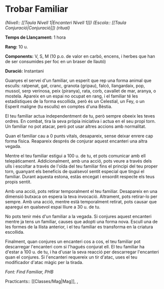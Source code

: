 # Trobar Familiar

*(Nivell:: [[Taula Nivell 1|Encanteri Nivell 1]]) (Escola:: [[Taula Conjuració|Conjuració]]) (ritual)*

**Temps de Llançament:** 1 hora

**Rang:** 10 u.

**Components:** V, S, M (10 p.o. de valor en carbó, encens, i herbes que han de ser consumides per foc en un braser de llautó)

**Duració:** Instantani

Guanyes el servei d'un familiar, un esperit que rep una forma animal que esculls: ratpenat, gat, cranc, granota (gripau), falcó, llangardaix, pop, mussol, serp verinosa, peix (piranya), rata, corb, cavallet de mar, aranya, o mostela. Apareix en un espai no ocupat en rang, i el familiar té les estadístiques de la forma escollida, però és un Celestial, un Fey, o un Esperit maligne (tu esculls) en comptes d'una Bèstia.

El teu familiar actua independentment de tu, però sempre obeeix les teves ordres. En combat, tira la seva pròpia iniciativa i actua en el seu propi torn. Un familiar no pot atacar, però pot usar altres accions amb normalitat.

Quan el familiar cau a 0 punts vitals, desapareix, sense deixar enrere cap forma física. Reapareix després de conjurar aquest encanteri una altra vegada. 

Mentre el teu familiar estigui a 100 u. de tu, et pots comunicar amb ell telepàticament. Addicionalment, amb una acció, pots veure a través dels ulls i escoltar a través de l'oïda del teu familiar fins el principi del teu proper torn, guanyant els beneficis de qualsevol sentit especial que tingui el familiar. Durant aquesta estona, estàs encegat i ensordit respecte els teus propis sentit.

Amb una acció, pots retirar temporalment el teu familiar. Desapareix en una dimensió butxaca on espera la teva invocació. Altrament, pots retirar-lo per sempre. Amb una acció, mentre està temporalment retirat, pots causar que aparegui en qualsevol espai lliure a 30 u. de tu.

No pots tenir més d'un familiar a la vegada. Si conjures aquest encanteri mentre ja tens un familiar, causes que adopti una forma nova. Escull una de les formes de la llista anterior, i el teu familiar es transforma en la criatura escollida.

Finalment, quan conjures un encanteri cos a cos, el teu familiar pot descarregar l'encanteri com si l'hagués conjurat ell. El teu familiar ha d'estar a 100 u. de tu, i ha d'usar la seva reacció per descarregar l'encanteri quan el conjures. Si l'encanteri requereix un tir d'atac, uses el teu modificador d'atac màgic per la tirada. 


*Font: Find Familiar, PHB*



Practicants:: [[Classes/Mag|Mag]], ,